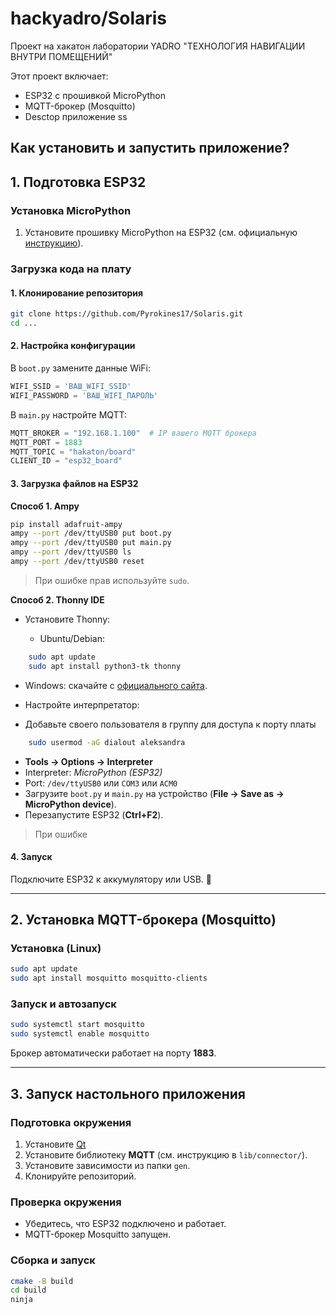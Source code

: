 # hackyadro/Solaris

Проект на хакатон лаборатории YADRO "ТЕХНОЛОГИЯ НАВИГАЦИИ ВНУТРИ ПОМЕЩЕНИЙ"


Этот проект включает:

* ESP32 с прошивкой MicroPython
* MQTT-брокер (Mosquitto)
* Desctop приложение ss

## Как установить и запустить приложение?
## 1. Подготовка ESP32
### Установка MicroPython

1. Установите прошивку MicroPython на ESP32 (см. официальную [инструкцию](https://micropython.org/download/esp32/)).

### Загрузка кода на плату

#### 1. Клонирование репозитория

```bash
git clone https://github.com/Pyrokines17/Solaris.git
cd ...
```

#### 2. Настройка конфигурации

В `boot.py` замените данные WiFi:

```python
WIFI_SSID = 'ВАШ_WIFI_SSID'
WIFI_PASSWORD = 'ВАШ_WIFI_ПАРОЛЬ'
```

В `main.py` настройте MQTT:

```python
MQTT_BROKER = "192.168.1.100"  # IP вашего MQTT брокера
MQTT_PORT = 1883
MQTT_TOPIC = "hakaton/board"
CLIENT_ID = "esp32_board"
```

#### 3. Загрузка файлов на ESP32

**Способ 1. Ampy**

```bash
pip install adafruit-ampy
ampy --port /dev/ttyUSB0 put boot.py
ampy --port /dev/ttyUSB0 put main.py
ampy --port /dev/ttyUSB0 ls
ampy --port /dev/ttyUSB0 reset
```

> При ошибке прав используйте `sudo`.

**Способ 2. Thonny IDE**

* Установите Thonny:

  * Ubuntu/Debian:

```bash
    sudo apt update
    sudo apt install python3-tk thonny
```
  * Windows: скачайте с [официального сайта](https://thonny.org/).
* Настройте интерпретатор:

* Добавьте своего пользователя в группу для доступа к порту платы
```bash
    sudo usermod -aG dialout aleksandra
```


  * **Tools → Options → Interpreter**
  * Interpreter: *MicroPython (ESP32)*
  * Port: `/dev/ttyUSB0` или `COM3` или `ACM0`
* Загрузите `boot.py` и `main.py` на устройство (**File → Save as → MicroPython device**).
* Перезапустите ESP32 (**Ctrl+F2**).

> При ошибке
#### 4. Запуск

Подключите ESP32 к аккумулятору или USB. 🎉

---

## 2. Установка MQTT-брокера (Mosquitto)

### Установка (Linux)

```bash
sudo apt update
sudo apt install mosquitto mosquitto-clients
```

### Запуск и автозапуск

```bash
sudo systemctl start mosquitto
sudo systemctl enable mosquitto
```

Брокер автоматически работает на порту **1883**.

---

## 3. Запуск настольного приложения

### Подготовка окружения

1. Установите [Qt](https://www.qt.io/download-qt-installer)
2. Установите библиотеку **MQTT** (см. инструкцию в `lib/connector/`).
3. Установите зависимости из папки `gen`.
4. Клонируйте репозиторий.

### Проверка окружения

* Убедитесь, что ESP32 подключено и работает.
* MQTT-брокер Mosquitto запущен.

### Сборка и запуск

```bash
cmake -B build
cd build
ninja
```

